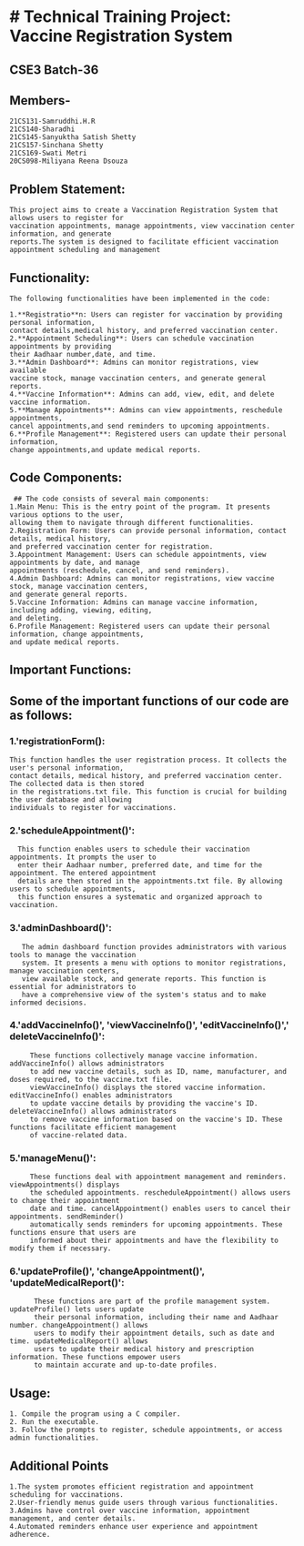   # # Technical Training Project: Vaccine Registration System
## CSE3 Batch-36

 ## Members-
    21CS131-Samruddhi.H.R
    21CS140-Sharadhi
    21CS145-Sanyuktha Satish Shetty
    21CS157-Sinchana Shetty
    21CS169-Swati Metri
    20CS098-Miliyana Reena Dsouza

## Problem Statement:
    This project aims to create a Vaccination Registration System that allows users to register for 
    vaccination appointments, manage appointments, view vaccination center information, and generate 
    reports.The system is designed to facilitate efficient vaccination appointment scheduling and management

 
## Functionality:
    The following functionalities have been implemented in the code:

    1.**Registratio**n: Users can register for vaccination by providing personal information,
    contact details,medical history, and preferred vaccination center.
    2.**Appointment Scheduling**: Users can schedule vaccination appointments by providing
    their Aadhaar number,date, and time.
    3.**Admin Dashboard**: Admins can monitor registrations, view available 
    vaccine stock, manage vaccination centers, and generate general reports.
    4.**Vaccine Information**: Admins can add, view, edit, and delete vaccine information.
    5.**Manage Appointments**: Admins can view appointments, reschedule appointments,
    cancel appointments,and send reminders to upcoming appointments.
    6.**Profile Management**: Registered users can update their personal information,
    change appointments,and update medical reports.


## Code Components:
     ## The code consists of several main components:
    1.Main Menu: This is the entry point of the program. It presents various options to the user,
    allowing them to navigate through different functionalities.
    2.Registration Form: Users can provide personal information, contact details, medical history,
    and preferred vaccination center for registration.
    3.Appointment Management: Users can schedule appointments, view appointments by date, and manage
    appointments (reschedule, cancel, and send reminders).
    4.Admin Dashboard: Admins can monitor registrations, view vaccine stock, manage vaccination centers,
    and generate general reports.
    5.Vaccine Information: Admins can manage vaccine information, including adding, viewing, editing,
    and deleting.
    6.Profile Management: Registered users can update their personal information, change appointments,
    and update medical reports.

## Important Functions:

## Some of the important functions of our code are as follows:

   ### 1.'registrationForm(): 
    This function handles the user registration process. It collects the user's personal information,
    contact details, medical history, and preferred vaccination center. The collected data is then stored
    in the registrations.txt file. This function is crucial for building the user database and allowing
    individuals to register for vaccinations.
    
   ### 2.'scheduleAppointment()':
      This function enables users to schedule their vaccination appointments. It prompts the user to
      enter their Aadhaar number, preferred date, and time for the  appointment. The entered appointment
      details are then stored in the appointments.txt file. By allowing users to schedule appointments,
      this function ensures a systematic and organized approach to vaccination.
  
   ### 3.'adminDashboard()':
       The admin dashboard function provides administrators with various tools to manage the vaccination
       system. It presents a menu with options to monitor registrations, manage vaccination centers,
       view available stock, and generate reports. This function is essential for administrators to
       have a comprehensive view of the system's status and to make informed decisions.
   
   ### 4.'addVaccineInfo()', 'viewVaccineInfo()', 'editVaccineInfo()',' deleteVaccineInfo()':
         These functions collectively manage vaccine information. addVaccineInfo() allows administrators
         to add new vaccine details, such as ID, name, manufacturer, and doses required, to the vaccine.txt file.
         viewVaccineInfo() displays the stored vaccine information. editVaccineInfo() enables administrators
         to update vaccine details by providing the vaccine's ID. deleteVaccineInfo() allows administrators
         to remove vaccine information based on the vaccine's ID. These functions facilitate efficient management
         of vaccine-related data.
   
   ### 5.'manageMenu()':
         These functions deal with appointment management and reminders. viewAppointments() displays
         the scheduled appointments. rescheduleAppointment() allows users to change their appointment
         date and time. cancelAppointment() enables users to cancel their appointments. sendReminder()
         automatically sends reminders for upcoming appointments. These functions ensure that users are
         informed about their appointments and have the flexibility to modify them if necessary.
    
   ### 6.'updateProfile()', 'changeAppointment()', 'updateMedicalReport()':
          These functions are part of the profile management system. updateProfile() lets users update
          their personal information, including their name and Aadhaar number. changeAppointment() allows
          users to modify their appointment details, such as date and time. updateMedicalReport() allows
          users to update their medical history and prescription information. These functions empower users
          to maintain accurate and up-to-date profiles.

## Usage:
    1. Compile the program using a C compiler.
    2. Run the executable.
    3. Follow the prompts to register, schedule appointments, or access admin functionalities.

## Additional Points
    1.The system promotes efficient registration and appointment scheduling for vaccinations.
    2.User-friendly menus guide users through various functionalities.
    3.Admins have control over vaccine information, appointment management, and center details.
    4.Automated reminders enhance user experience and appointment adherence.




